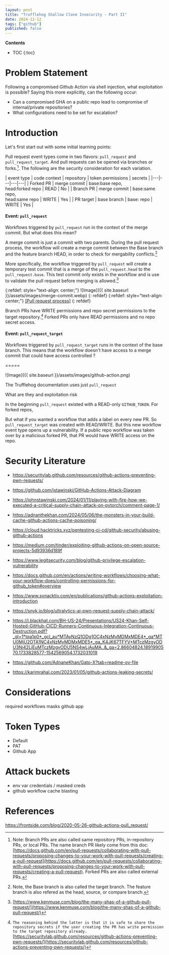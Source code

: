 ```yaml
---
layout: post
title: "Trufflehog Shallow Clone Insecurity - Part II"
date: 2024-12-12
tags: ["github"]
published: false
---
```


**Contents**
* TOC
{:toc}

# Problem Statement

Following a compromised Github Action via shell injection, what exploitation is possible? Saying this more explicitly, can the following occur:

* Can a compromised GHA on a public repo lead to compromise of internal/private repositories?
* What configurations need to be set for escalation?

# Introduction

Let's first start out with some initial learning points: 

Pull request event types come in two flavors: `pull_request` and `pull_request_target`. And pull requests can be opened via branches or forks.[^1]. The following are the security consideration for each variation.

| event type | code context | repository | token permissions | secrets |
|---|---|---|---|
| Forked PR | merge commit | base:base repo,<br />head:forked repo | READ | No | 
| Branch PR | merge commit | base:same repo,<br />head:same repo | WRITE | Yes | 
| PR target | base branch | base: repo | WRITE | Yes | 

#### Event: `pull_request`

Workflows triggered by `pull_request` run in the context of the merge commit. But what does this mean?

A merge commit is just a commit with two parents. During the pull request process, the workflow will create a merge commit between the Base branch and the feature branch HEAD, in order to check for mergability conflicts.[^2]

More specifically, the workflow triggered by `pull_request` will create a temporary test commit that is a merge of the `pull_request.head` to the `pull_request.base`. This test commit only exists in the workflow and is use to validate the pull request before merging is allowed.[^3]

{:refdef: style="text-align: center;"}
![Image]({{ site.baseurl }}/assets/images/merge-commit.webp)
{: refdef}
{:refdef: style="text-align: center;"}
[\[Pull request process\]](https://www.kenmuse.com/blog/the-many-shas-of-a-github-pull-request)
{: refdef}

Branch PRs have WRITE permissions and repo secret permissions to the target repository.[^4] Forked PRs only have READ permissions and no repo secret access. 

#### Event: `pull_request_target`

Workflows triggered by `pull_request_target` runs in the context of the base branch. This means that the workflow doesn't have access to a merge commit that could have access controlled ?


=====

![Image]({{ site.baseurl }}/assets/images/github-action.png)


The Trufflehog documentation uses just `pull_request`


What are they and exploitation risk

In the beginning `pull_request` existed with a READ-only `GITHUB_TOKEN`. For forked repos, 

But what if you wanted a workflow that adds a label on every new PR. So `pull_request_target` was created with READ/WRITE. But this new workflow event type opens up a vulnerability. If a public repo workflow was taken over by a malicious forked PR, that PR would have WRITE access on the repo. 


# Security Literature

* https://securitylab.github.com/resources/github-actions-preventing-pwn-requests/

* https://github.com/jstawinski/GitHub-Actions-Attack-Diagram
* https://johnstawinski.com/2024/01/11/playing-with-fire-how-we-executed-a-critical-supply-chain-attack-on-pytorch/comment-page-1/
* https://adnanthekhan.com/2024/05/06/the-monsters-in-your-build-cache-github-actions-cache-poisoning/
* https://cloud.hacktricks.xyz/pentesting-ci-cd/github-security/abusing-github-actions
* https://medium.com/tinder/exploiting-github-actions-on-open-source-projects-5d93936d189f
* https://www.legitsecurity.com/blog/github-privilege-escalation-vulnerability
* https://docs.github.com/en/actions/writing-workflows/choosing-what-your-workflow-does/controlling-permissions-for-github_token#overview
* https://www.synacktiv.com/en/publications/github-actions-exploitation-introduction
* https://snyk.io/blog/ultralytics-ai-pwn-request-supply-chain-attack/
* https://i.blackhat.com/BH-US-24/Presentations/US24-Khan-Self-Hosted-GitHub-CICD-Runners-Continuous-Integration-Continuous-Destruction.pdf?_gl=1*tqa1p0*_gcl_au*MTAyNzQ1ODg1OC4xNzMyMDMxMDE4*_ga*MTU0MjU2OTA1NC4xNzMyMDMxMDE5*_ga_K4JK67TFYV*MTczMzgyODU3Ni42LjEuMTczMzgyODU5NS4wLjAuMA..&_ga=2.86604824.1891990570.1733828577-1542569054.1732031019
* https://github.com/AdnaneKhan/Gato-X?tab=readme-ov-file
* https://karimrahal.com/2023/01/05/github-actions-leaking-secrets/



# Considerations

required workflows
masks
github app

# Token Types

* Default
* PAT
* Github App

# Attack buckets

* env var credentials / masked creds
* github workflow cache blasting


# References

[^1]: Note: Branch PRs are also called same repository PRs, in-repository PRs, or local PRs. The name branch PR likely come from this doc: [https://docs.github.com/en/pull-requests/collaborating-with-pull-requests/proposing-changes-to-your-work-with-pull-requests/creating-a-pull-request](https://docs.github.com/en/pull-requests/collaborating-with-pull-requests/proposing-changes-to-your-work-with-pull-requests/creating-a-pull-request). Forked PRs are also called external PRs. 

[^2]: Note, the Base branch is also called the target branch. The feature branch is also refered as the head, source, or compare branch. 

[^3]: [https://www.kenmuse.com/blog/the-many-shas-of-a-github-pull-request/](https://www.kenmuse.com/blog/the-many-shas-of-a-github-pull-request/)

[^4]: `The reasoning behind the latter is that it is safe to share the repository secrets if the user creating the PR has write permission to the target repository already.` [https://securitylab.github.com/resources/github-actions-preventing-pwn-requests/](https://securitylab.github.com/resources/github-actions-preventing-pwn-requests/)

https://frontside.com/blog/2020-05-26-github-actions-pull_request/



[^5]: []()

[^6]: []()

[^7]: [https://docs.github.com/en/actions/security-for-github-actions/security-guides/automatic-token-authentication#permissions-for-the-github_token](https://docs.github.com/en/actions/security-for-github-actions/security-guides/automatic-token-authentication#permissions-for-the-github_token)

[^8]: [https://trufflesecurity.com/blog/running-trufflehog-in-a-github-action](https://trufflesecurity.com/blog/running-trufflehog-in-a-github-action)

